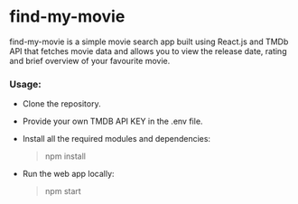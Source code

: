 # find-my-movie
find-my-movie is a simple movie search app built using React.js and TMDb API that fetches movie data and allows you to view the release date, rating and brief overview of your favourite movie.

### Usage:
-	Clone the repository.
-	Provide your own TMDB API KEY in the .env file.
-	Install all the required modules and dependencies:

    > npm install
-	Run the web app locally:

    > npm start
